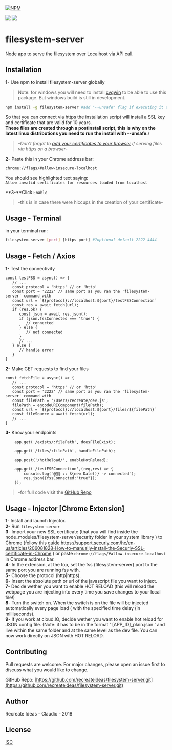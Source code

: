 [![NPM](https://nodei.co/npm/filesystem-server.png)](https://nodei.co/npm/filesystem-server/)

![](https://img.shields.io/badge/built%20for-chrome%20extensions-blue.svg)
![](https://img.shields.io/badge/downloads-2k%2Fm-orange.svg)

# filesystem-server

Node app to serve the filesystem over Localhost via API call.

## Installation

**1-** Use npm to install filesystem-server globally

>Note: for windows you will need to install [cygwin](https://www.cygwin.com/) to be able to use this package. But windows build is still in development.

```bash
npm install -g filesystem-server #add "--unsafe" flag if executing it as 'nobody' user in linux
```
So that you can connect via https the installation script will install a SSL key and certificate that are valid for 10 years.\
**These files are created through a postinstall script, this is why on the latest linux distributions you need to run the install with --unsafe.**\
> *-Don't forget to [add your certificates to your browser](https://support.securly.com/hc/en-us/articles/206081828-How-to-manually-install-the-Securly-SSL-certificate-in-Chrome) if serving files via https on a browser-*

**2-** Paste this in your Chrome address bar:
```
chrome://flags/#allow-insecure-localhost
```
You should see highlighted text saying:\
`Allow invalid certificates for resources loaded from localhost`

**3-**Click `Enable`

>-this is in case there were hiccups in the creation of your certificate-

## Usage - Terminal
in your terminal run:
```bash
filesystem-server [port] [https port] #?optional default 2222 4444
```
## Usage - Fetch / Axios
**1-** Test the connectivity
```
const testFSS = async() => {
   // ...
   const protocol = 'https' // or 'http'
   const port = '2222' // same port as you ran the 'filesystem- server' command with
   const url = `${protocol}://localhost:${port}/testFSSConnection`
   const res = await fetch(url);
   if (res.ok) {
      const json = await res.json();
      if (json.fssConnected === 'true') {
         // connected
      } else {
         // not connected
      }
      // ...
   } else {
      // handle error
   }
}

```
**2-** Make GET requests to find your files

```
const fetchFile = async() => {
   // ...
   const protocol = 'https' // or 'http'
   const port = '2222' // same port as you ran the 'filesystem- server' command with
   const filePath = '/Users/recreate/dev.js';
   filePath = encodeURIComponent(filePath); 
   const url = `${protocol}://localhost:${port}/files/${filePath}`
   const fileSource = await fetch(url);
   // ...
}

```

**3-** Know your endpoints

```
    app.get('/exists/:filePath', doesFIleExist);

    app.get('/files/:filePath', handleFilePath);

    app.post('/hotReload/', enableHotReload);

    app.get('/testFSSConnection',(req,res) => {
        console.log(`@@@ :: ${new Date()} -> connected`);
        res.json({fssConnected:"true"});
    });
```
>-for full code visit the [GitHub Repo](https://github.com/recreateideas/filesystem-server.git)

## Usage - Injector [Chrome Extension]

**1**- Install and launch Injector.\
**2**- Run `filesystem-server`\
**3**- Import your new SSL certificate (that you will find inside the node_modules/filesystem-server/security folder in your system library ) to Chrome (follow this guide https://support.securly.com/hc/en-us/articles/206081828-How-to-manually-install-the-Securly-SSL-certificate-in-Chrome ) or paste `chrome://flags/#allow-insecure-localhost` in Chrome address bar.\
**4**- In the extension, at the top, set the fss (filesystem-server) port to the same port you are running fss with.\
**5**- Choose the protocol (http|https).\
**6**- Insert the absolute path or url of the javascript file you want to inject.\
**7**- Decide wether you want to enable HOT RELOAD (this will reload the webpage you are injecting into every time you save changes to your local file!)\
**8**- Turn the switch on. When the switch is on the file will be injected automatically every page load ( with the specified time delay (in milliseconds).\
**9**- If you work at cloud.IQ, decide wether you want to enable hot reload for JSON config file. (Note: it has to be in the format ' [APP_ID]_plain.json ' and live within the same folder and at the same level as the dev file. You can now work directly on JSON with HOT RELOAD.


## Contributing
Pull requests are welcome. For major changes, please open an issue first to discuss what you would like to change.

GitHub Repo: [https://github.com/recreateideas/filesystem-server.git](https://github.com/recreateideas/filesystem-server.git)

## Author
Recreate Ideas - Claudio - 2018
## License
[ISC](https://choosealicense.com/licenses/isc/)

